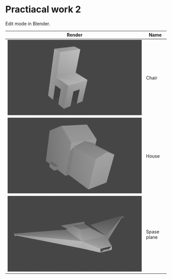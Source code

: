 # Practiacal work 2

Edit mode in Blender.

| Render                     | Name        |
| -------------------------- | ----------- |
| ![image](./Chair.png)      | Chair       |
| ![image](./House.png)      | House       |
| ![image](./SpacePlane.png) | Spase plane |
